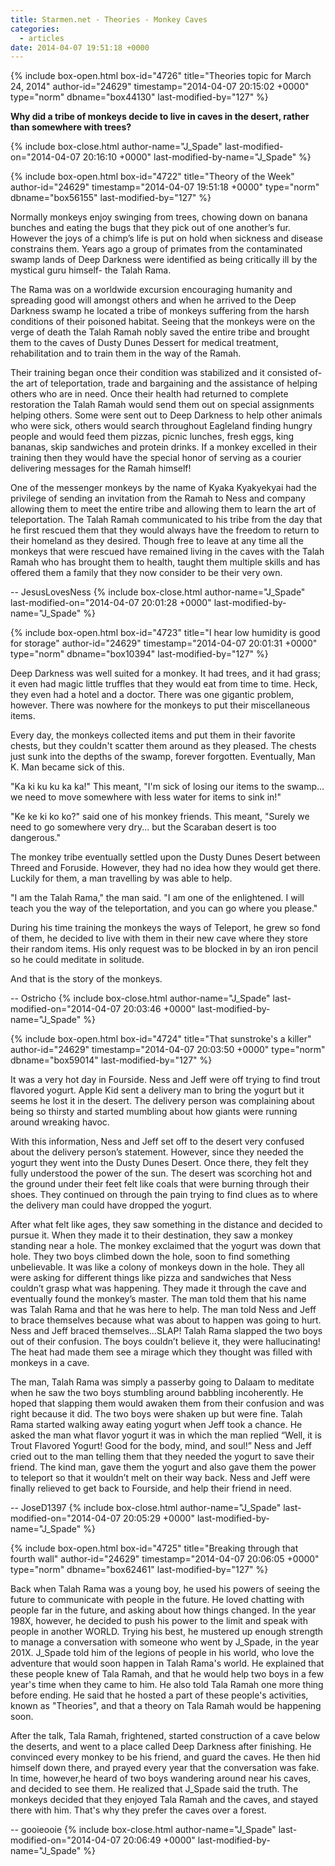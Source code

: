 ```yaml
---
title: Starmen.net - Theories - Monkey Caves
categories:
  - articles
date: 2014-04-07 19:51:18 +0000
---
```

{% include box-open.html box-id="4726" title="Theories topic for March 24, 2014" author-id="24629" timestamp="2014-04-07 20:15:02 +0000" type="norm" dbname="box44130" last-modified-by="127" %}
<p><b>Why did a tribe of monkeys decide to live in caves in the desert, rather than somewhere with trees?</b></p>
{% include box-close.html author-name="J_Spade" last-modified-on="2014-04-07 20:16:10 +0000" last-modified-by-name="J_Spade" %}

{% include box-open.html box-id="4722" title="Theory of the Week" author-id="24629" timestamp="2014-04-07 19:51:18 +0000" type="norm" dbname="box56155" last-modified-by="127" %}
<p>Normally monkeys enjoy swinging from trees, chowing down on banana bunches and eating the bugs that they pick out of one another’s fur. However the joys of a chimp’s life is put on hold when sickness and disease constrains them. Years ago a group of primates from the contaminated swamp lands of Deep Darkness were identified as being critically ill by the mystical guru himself- the Talah Rama. </p>

<p>The Rama was on a worldwide excursion encouraging humanity and spreading good will amongst others and when he arrived to the Deep Darkness swamp he located a tribe of monkeys suffering from the harsh conditions of their poisoned habitat. Seeing that the monkeys were on the verge of death the Talah Ramah nobly saved the entire tribe and brought them to the caves of Dusty Dunes Dessert for medical treatment, rehabilitation and to train them in the way of the Ramah. </p>

<p>Their training began once their condition was stabilized and it consisted of- the art of teleportation, trade and bargaining and the assistance of helping others who are in need. Once their health had returned to complete restoration the Talah Ramah would send them out on special assignments helping others. Some were sent out to Deep Darkness to help other animals who were sick, others would search throughout Eagleland finding hungry people and would feed them pizzas, picnic lunches, fresh eggs, king bananas, skip sandwiches and protein drinks. If a monkey excelled in their training then they would have the special honor of serving as a courier delivering messages for the Ramah himself! </p>

<p>One of the messenger monkeys by the name of Kyaka Kyakyekyai had the privilege of sending an invitation from the Ramah to Ness and company allowing them to meet the entire tribe and allowing them to learn the art of teleportation. The Talah Ramah communicated to his tribe from the day that he first rescued them that they would always have the freedom to return to their homeland as they desired. Though free to leave at any time all the monkeys that were rescued have remained living in the caves with the Talah Ramah who has brought them to health, taught them multiple skills and has offered them a family that they now consider to be their very own.</p>

-- JesusLovesNess
{% include box-close.html author-name="J_Spade" last-modified-on="2014-04-07 20:01:28 +0000" last-modified-by-name="J_Spade" %}

{% include box-open.html box-id="4723" title="I hear low humidity is good for storage" author-id="24629" timestamp="2014-04-07 20:01:31 +0000" type="norm" dbname="box10394" last-modified-by="127" %}
<p>Deep Darkness was well suited for a monkey. It had trees, and it had grass; it even had magic little truffles that they would eat from time to time. Heck, they even had a hotel and a doctor. There was one gigantic problem, however. There was nowhere for the monkeys to put their miscellaneous items.</p>

<p>Every day, the monkeys collected items and put them in their favorite chests, but they couldn't scatter them around as they pleased. The chests just sunk into the depths of the swamp, forever forgotten. Eventually, Man K. Man became sick of this.</p>

<p>"Ka ki ku ku ka ka!" This meant, "I'm sick of losing our items to the swamp... we need to move somewhere with less water for items to sink in!"</p>

<p>"Ke ke ki ko ko?" said one of his monkey friends. This meant, "Surely we need to go somewhere very dry... but the Scaraban desert is too dangerous."</p>

<p>The monkey tribe eventually settled upon the Dusty Dunes Desert between Threed and Foruside. However, they had no idea how they would get there. Luckily for them, a man travelling by was able to help.</p>

<p>"I am the Talah Rama," the man said. "I am one of the enlightened. I will teach you the way of the teleportation, and you can go where you please."</p>

<p>During his time training the monkeys the ways of Teleport, he grew so fond of them, he decided to live with them in their new cave where they store their random items. His only request was to be blocked in by an iron pencil so he could meditate in solitude.</p>

<p>And that is the story of the monkeys.</p>

-- Ostricho
{% include box-close.html author-name="J_Spade" last-modified-on="2014-04-07 20:03:46 +0000" last-modified-by-name="J_Spade" %}

{% include box-open.html box-id="4724" title="That sunstroke's a killer" author-id="24629" timestamp="2014-04-07 20:03:50 +0000" type="norm" dbname="box59014" last-modified-by="127" %}
<p>It was a very hot day in Fourside. Ness and Jeff were off trying to find trout flavored yogurt. Apple Kid sent a delivery man to bring the yogurt but it seems he lost it in the desert. The delivery person was complaining about being so thirsty and started mumbling about how giants were running around wreaking havoc. </p>

<p>With this information, Ness and Jeff set off to the desert very confused about the delivery person’s statement. However, since they needed the yogurt they went into the Dusty Dunes Desert. Once there, they felt they fully understood the power of the sun. The desert was scorching hot and the ground under their feet felt like coals that were burning through their shoes. They continued on through the pain trying to find clues as to where the delivery man could have dropped the yogurt.</p>

<p>After what felt like ages, they saw something in the distance and decided to pursue it. When they made it to their destination, they saw a monkey standing near a hole. The monkey exclaimed that the yogurt was down that hole. They two boys climbed down the hole, soon to find something unbelievable. It was like a colony of monkeys down in the hole. They all were asking for different things like pizza and sandwiches that Ness couldn’t grasp what was happening. They made it through the cave and eventually found the monkey’s master. The man told them that his name was Talah Rama and that he was here to help. The man told Ness and Jeff to brace themselves because what was about to happen was going to hurt. Ness and Jeff braced themselves…SLAP! Talah Rama slapped the two boys out of their confusion. The boys couldn’t believe it, they were hallucinating! The heat had made them see a mirage which they thought was filled with monkeys in a cave. </p>

<p>The man, Talah Rama was simply a passerby going to Dalaam to meditate when he saw the two boys stumbling around babbling incoherently. He hoped that slapping them would awaken them from their confusion and was right because it did. The two boys were shaken up but were fine. Talah Rama started walking away eating yogurt when Jeff took a chance. He asked the man what flavor yogurt it was in which the man replied “Well, it is Trout Flavored Yogurt! Good for the body, mind, and soul!” Ness and Jeff cried out to the man telling them that they needed the yogurt to save their friend. The kind man, gave them the yogurt and also gave them the power to teleport so that it wouldn’t melt on their way back. Ness and Jeff were finally relieved to get back to Fourside, and help their friend in need.</p>

-- JoseD1397
{% include box-close.html author-name="J_Spade" last-modified-on="2014-04-07 20:05:29 +0000" last-modified-by-name="J_Spade" %}

{% include box-open.html box-id="4725" title="Breaking through that fourth wall" author-id="24629" timestamp="2014-04-07 20:06:05 +0000" type="norm" dbname="box62461" last-modified-by="127" %}
<p>Back when Talah Rama was a young boy, he used his powers of seeing the future to communicate with people in the future. He loved chatting with people far in the future, and asking about how things changed. In the year 198X, however, he decided to push his power to the limit and speak with people in another WORLD. Trying his best, he mustered up enough strength to manage a conversation with someone who went by J_Spade, in the year 201X. J_Spade told him of the legions of people in his world, who love the adventure that would soon happen in Talah Rama's world. He explained that these people knew of Tala Ramah, and that he would help two boys in a few year's time when they came to him. He also told Tala Ramah one more thing before ending. He said that he hosted a part of these people's activities, known as "Theories", and that a theory on Tala Ramah would be happening soon.</p>

<p>After the talk, Tala Ramah, frightened, started construction of a cave below the deserts, and went to a place called Deep Darkness after finishing. He convinced every monkey to be his friend, and guard the caves. He then hid himself down there, and prayed every year that the conversation was fake. In time, however,he heard of two boys wandering around near his caves, and decided to see them. He realized that J_Spade said the truth. The monkeys decided that they enjoyed Tala Ramah and the caves, and stayed there with him. That's why they prefer the caves over a forest.</p>

-- gooieooie
{% include box-close.html author-name="J_Spade" last-modified-on="2014-04-07 20:06:49 +0000" last-modified-by-name="J_Spade" %}
